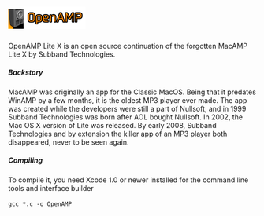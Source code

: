 # <img src="/6E66ACA7-FB00-474A-B079-89615E89B1B0.png">
OpenAMP Lite X is an open source continuation of the forgotten MacAMP Lite X by Subband Technologies.

##### Backstory
MacAMP was originally an app for the Classic MacOS. Being that it predates WinAMP by a few months, it is the oldest MP3 player ever made. The app was created while the developers were still a part of Nullsoft, and in 1999 Subband Technologies was born after AOL bought Nullsoft. In 2002, the Mac OS X version of Lite was released. By early 2008, Subband Technologies and by extension the killer app of an MP3 player both disappeared, never to be seen again.

##### Compiling
To compile it, you need Xcode 1.0 or newer installed for the command line tools and interface builder

`gcc *.c -o OpenAMP`

